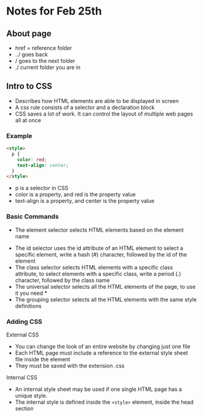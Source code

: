 # Notes for Feb 25th

## About page
- href = reference folder
- ../ goes back
- / goes to the next folder
- ./ current folder you are in

## Intro to CSS
- Describes how HTML elements are able to be displayed in screen
- A css rule consists of a selector and a declaration block
- CSS saves a lot of work. It can control the layout of multiple web pages all at once

### Example
```html 
<style>
  p {
    color: red;
    text-align: center;
  }
</style>
```

- p is a selector in CSS
- color is a property, and red is the property value
- text-align is a property, and center is the property value

### Basic Commands
- The element selector selects HTML elements based on the element name <p>
- The id selector uses the id attribute of an HTML element to select a specific element, write a hash (#) character, followed by the id of the element
- The class selector selects HTML elements with a specific class attribute, to select elements with a specific class, write a period (.) character, followed by the class name
- The universal selector selects all the HTML elements of the page, to use it you need *
- The grouping selector selects all the HTML elements with the same style definitions

### Adding CSS
External CSS
-  You can change the look of an entire website by changing just one file
- Each HTML page must include a reference to the external style sheet file inside the element
- They must be saved with the extension .css

Internal CSS
- An internal style sheet may be used if one single HTML page has a unique style.
- The internal style is defined inside the ``` <style> ``` element, inside the head section
